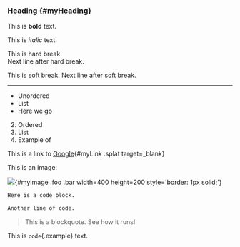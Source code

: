 ### Heading {#myHeading}

This is **bold** text. 

This is *italic* text.

This is hard break.  
Next line after hard break.

This is soft break.
Next line after soft break.

***

- Unordered
- List
- Here we go

2. Ordered
3. List
4. Example of

This is a link to [Google](https://www.google.com){#myLink .splat target=_blank}

This is an image:

![](content/google.png){#myImage .foo .bar width=400 height=200 style='border: 1px solid;'}

``` {.r data-foo=400}
Here is a code block.

Another line of code.
```

> This is a blockquote. See how it runs!

This is `code`{.example} text.
